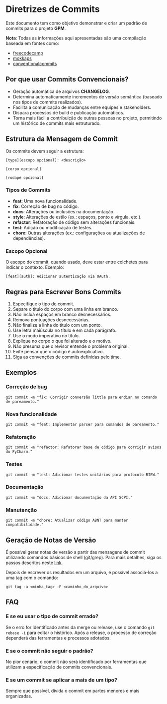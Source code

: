 
# Diretrizes de Commits

Este documento tem como objetivo demonstrar e criar um padrão de commits para o projeto **GPM**.

**Nota**: Todas as informações aqui apresentadas são uma compilação baseada em fontes como:
- [freecodecamp](https://www.freecodecamp.org/news/writing-good-commit-messages-a-practical-guide/)
- [mokkaps](https://www.mokkapps.de/blog/how-to-automatically-generate-a-helpful-changelog-from-your-git-commit-messages/)
- [conventionalcommits](https://www.conventionalcommits.org/en/v1.0.0-beta.2/)

## Por que usar Commits Convencionais?

- Geração automática de arquivos **CHANGELOG**.
- Determina automaticamente incrementos de versão semântica (baseado nos tipos de commits realizados).
- Facilita a comunicação de mudanças entre equipes e stakeholders.
- Dispara processos de build e publicação automáticos.
- Torna mais fácil a contribuição de outras pessoas no projeto, permitindo um histórico de commits mais estruturado.

## Estrutura da Mensagem de Commit

Os commits devem seguir a estrutura:

```shell
[type][escopo opcional]: <descrição>

[corpo opcional]

[rodapé opcional]
```

### Tipos de Commits

- **feat**: Uma nova funcionalidade.
- **fix**: Correção de bug no código.
- **docs**: Alterações ou inclusões na documentação.
- **style**: Alterações de estilo (ex.: espaços, ponto e vírgula, etc.).
- **refactor**: Refatoração de código sem alterações funcionais.
- **test**: Adição ou modificação de testes.
- **chore**: Outras alterações (ex.: configurações ou atualizações de dependências).

### Escopo Opcional

O escopo do commit, quando usado, deve estar entre colchetes para indicar o contexto. Exemplo:

```shell
[feat][auth]: Adicionar autenticação via OAuth.
```

## Regras para Escrever Bons Commits

1. Especifique o tipo de commit.
2. Separe o título do corpo com uma linha em branco.
3. Não inclua espaços em branco desnecessários.
4. Remova pontuações desnecessárias.
5. Não finalize a linha do título com um ponto.
6. Use letra maiúscula no título e em cada parágrafo.
7. Use o modo imperativo no título.
8. Explique no corpo o que foi alterado e o motivo.
9. Não presuma que o revisor entende o problema original.
10. Evite pensar que o código é autoexplicativo.
11. Siga as convenções de commits definidas pelo time.

## Exemplos

### Correção de bug

```shell
git commit -m "fix: Corrigir conversão little para endian no comando de pareamento."
```

### Nova funcionalidade

```shell
git commit -m "feat: Implementar parser para comandos de pareamento."
```

### Refatoração

```shell
git commit -m "refactor: Refatorar base de código para corrigir avisos do PyCharm."
```

### Testes

```shell
git commit -m "test: Adicionar testes unitários para protocolo RIEW."
```

### Documentação

```shell
git commit -m "docs: Adicionar documentação da API SCPI."
```

### Manutenção

```shell
git commit -m "chore: Atualizar código ABNT para manter compatibilidade."
```

## Geração de Notas de Versão

É possível gerar notas de versão a partir das mensagens de commit utilizando comandos básicos de shell (git/grep). Para mais detalhes, siga os passos descritos neste [link](https://blogs.sap.com/2018/06/22/generating-release-notes-from-git-commit-messages-using-basic-shell-commands-gitgrep/).

Depois de escrever os resultados em um arquivo, é possível associá-los a uma tag com o comando:

```shell
git tag -a <minha_tag> -F <caminho_do_arquivo>
```

## FAQ

### E se eu usar o tipo de commit errado?

Se o erro for identificado antes da merge ou release, use o comando `git rebase -i` para editar o histórico. Após a release, o processo de correção dependerá das ferramentas e processos adotados.

### E se o commit não seguir o padrão?

No pior cenário, o commit não será identificado por ferramentas que utilizam a especificação de commits convencionais.

### E se um commit se aplicar a mais de um tipo?

Sempre que possível, divida o commit em partes menores e mais organizadas.
